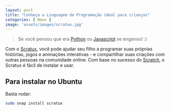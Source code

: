 ```yaml
---
layout: post
title: "Conheça a Linguagem de Programação ideal para crianças"
categories: [ News ]
image: 'assets/images/scratux.jpg'
---
```


> Se você pensou que era [Python]() ou [Javascript]() se enganou! :)

Com o [Scratux](), você pode ajudar seu filho a programar suas próprias histórias, jogos e animações interativas - e compartilhar suas criações com outras pessoas na comunidade online. Com base no sucesso do [Scratch](https://scratch.mit.edu), o Scratux é fácil de instalar e usar.

<script async src="https://pagead2.googlesyndication.com/pagead/js/adsbygoogle.js"></script>
<!-- Informat -->
<ins class="adsbygoogle"
     style="display:block"
     data-ad-client="ca-pub-2838251107855362"
     data-ad-slot="2327980059"
     data-ad-format="auto"
     data-full-width-responsive="true"></ins>
<script>
(adsbygoogle = window.adsbygoogle || []).push({});
</script>  

## Para instalar no Ubuntu

Basta rodar:

```sh
sudo snap install scratux
```
